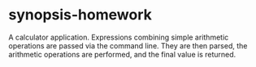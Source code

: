 # synopsis-homework
A calculator application. Expressions combining simple arithmetic operations are passed via the command line. They are then parsed, the arithmetic operations are performed, and the final value is returned.
